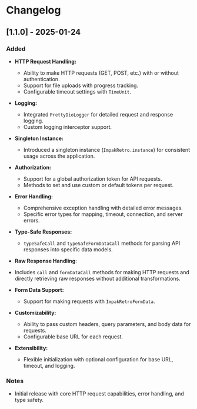 # Changelog

## [1.1.0] - 2025-01-24
### Added
- **HTTP Request Handling:**
    - Ability to make HTTP requests (GET, POST, etc.) with or without authentication.
    - Support for file uploads with progress tracking.
    - Configurable timeout settings with `TimeUnit`.

- **Logging:**
    - Integrated `PrettyDioLogger` for detailed request and response logging.
    - Custom logging interceptor support.

- **Singleton Instance:**
    - Introduced a singleton instance (`ImpakRetro.instance`) for consistent usage across the application.

- **Authorization:**
    - Support for a global authorization token for API requests.
    - Methods to set and use custom or default tokens per request.

- **Error Handling:**
    - Comprehensive exception handling with detailed error messages.
    - Specific error types for mapping, timeout, connection, and server errors.

- **Type-Safe Responses:**
    - `typeSafeCall` and `typeSafeFormDataCall` methods for parsing API responses into specific data models.

- **Raw Response Handling**: 
- Includes `call` and `formDataCall` methods for making HTTP requests and directly retrieving raw responses without additional transformations.

- **Form Data Support:**
    - Support for making requests with `ImpakRetroFormData`.

- **Customizability:**
    - Ability to pass custom headers, query parameters, and body data for requests.
    - Configurable base URL for each request.

- **Extensibility:**
    - Flexible initialization with optional configuration for base URL, timeout, and logging.

### Notes
- Initial release with core HTTP request capabilities, error handling, and type safety.

